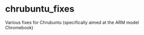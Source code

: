 chrubuntu_fixes
===============

Various fixes for Chrubuntu (specifically aimed at the ARM model Chromebook)